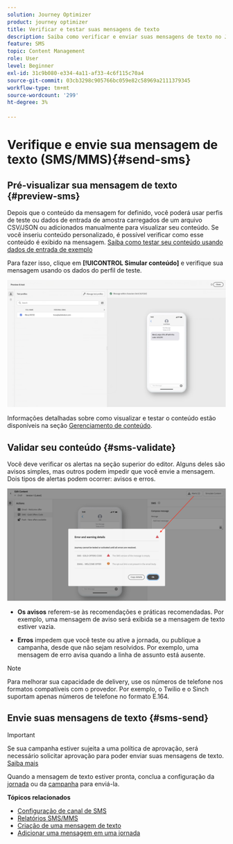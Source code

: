 ```yaml
---
solution: Journey Optimizer
product: journey optimizer
title: Verificar e testar suas mensagens de texto
description: Saiba como verificar e enviar suas mensagens de texto no Journey Optimizer
feature: SMS
topic: Content Management
role: User
level: Beginner
exl-id: 31c9b080-e334-4a11-af33-4c6f115c70a4
source-git-commit: 03cb3298c905766bc059e82c58969a2111379345
workflow-type: tm+mt
source-wordcount: '299'
ht-degree: 3%

---
```


# Verifique e envie sua mensagem de texto (SMS/MMS){#send-sms}

## Pré-visualizar sua mensagem de texto {#preview-sms}

Depois que o conteúdo da mensagem for definido, você poderá usar perfis de teste ou dados de entrada de amostra carregados de um arquivo CSV/JSON ou adicionados manualmente para visualizar seu conteúdo. Se você inseriu conteúdo personalizado, é possível verificar como esse conteúdo é exibido na mensagem. [Saiba como testar seu conteúdo usando dados de entrada de exemplo](../test-approve/simulate-sample-input.md)

Para fazer isso, clique em **[!UICONTROL Simular conteúdo]** e verifique sua mensagem usando os dados do perfil de teste.

![](assets/sms_preview_2.png)

Informações detalhadas sobre como visualizar e testar o conteúdo estão disponíveis na seção [Gerenciamento de conteúdo](../content-management/preview-test.md).

## Validar seu conteúdo {#sms-validate}

Você deve verificar os alertas na seção superior do editor. Alguns deles são avisos simples, mas outros podem impedir que você envie a mensagem. Dois tipos de alertas podem ocorrer: avisos e erros.

![](assets/sms-alert-button.png)

* **Os avisos** referem-se às recomendações e práticas recomendadas. Por exemplo, uma mensagem de aviso será exibida se a mensagem de texto estiver vazia.

* **Erros** impedem que você teste ou ative a jornada, ou publique a campanha, desde que não sejam resolvidos. Por exemplo, uma mensagem de erro avisa quando a linha de assunto está ausente.


>[!NOTE]
>
> Para melhorar sua capacidade de delivery, use os números de telefone nos formatos compatíveis com o provedor. Por exemplo, o Twilio e o Sinch suportam apenas números de telefone no formato E.164.

## Envie suas mensagens de texto {#sms-send}

>[!IMPORTANT]
>
> Se sua campanha estiver sujeita a uma política de aprovação, será necessário solicitar aprovação para poder enviar suas mensagens de texto. [Saiba mais](../test-approve/gs-approval.md)

Quando a mensagem de texto estiver pronta, conclua a configuração da [jornada](../building-journeys/journey-gs.md) ou da [campanha](../campaigns/create-campaign.md) para enviá-la.

**Tópicos relacionados**

* [Configuração de canal de SMS](sms-configuration.md)
* [Relatórios SMS/MMS](../reports/journey-global-report-cja-sms.md)
* [Criação de uma mensagem de texto](create-sms.md)
* [Adicionar uma mensagem em uma jornada](../building-journeys/journeys-message.md)
